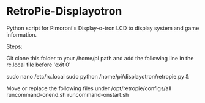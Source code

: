 # RetroPie-Displayotron
Python script for Pimoroni's Display-o-tron LCD to display system and game information.

Steps:

Git clone this folder to your /home/pi path and add the following line in the rc.local file before 'exit 0'

sudo nano /etc/rc.local
sudo python /home/pi/displayotron/retropie.py &

Move or replace the following files under /opt/retropie/configs/all
runcommand-onend.sh
runcommand-onstart.sh
